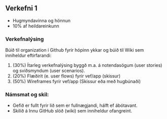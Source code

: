 ## Verkefni 1 

- Hugmyndavinna og hönnun
- 10% af heildareinkunn

### Verkefnalýsing 
Búið til organization í Github fyrir hópinn ykkar og búið til Wiki sem inniheldur eftirfarandi:

1. (30%) Ítarleg verkefnalýsing byggð m.a. á notendasögum (user stories) og sviðsmyndum (user scenarios).
1. (20%) Flæðirit (e. user flows) fyrir vef/app (skissur)
1. (50%) Wireframes fyrir vef/app (Skissur eða með hugbúnaði)

### Námsmat og skil:
* Gefið er fullt fyrir lið sem er fullnægjandi, hálft ef ábótavant.
* Skilið á Innu GitHub slóð (wiki) sem inniheldur ofangreint.
